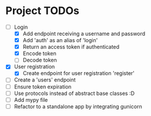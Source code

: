 
# Project TODOs


- [ ] Login
  - [x] Add endpoint receiving a username and password
  - [x] Add 'auth' as an alias of 'login'
  - [x] Return an access token if authenticated
  - [x] Encode token
  - [ ] Decode token
- [x] User registration
  - [x] Create endpoint for user registration 'register'
- [ ] Create a 'users' endpoint
- [ ] Ensure token expiration
- [ ] Use protocols instead of abstract base classes :D
- [ ] Add mypy file
- [ ] Refactor to a standalone app by integrating gunicorn
